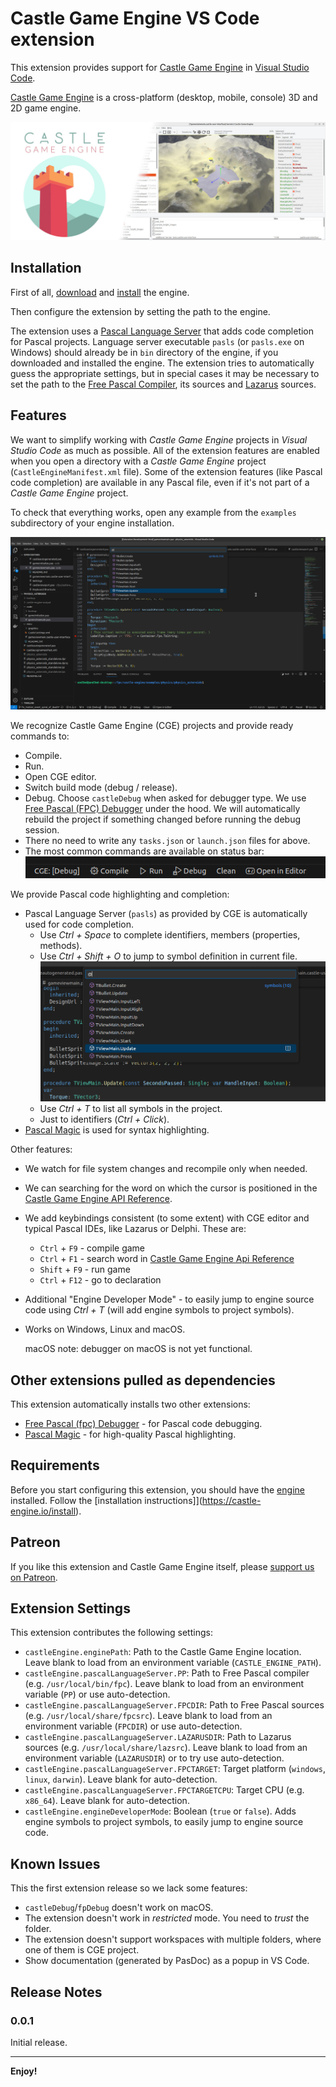 # Castle Game Engine VS Code extension

This extension provides support for [Castle Game Engine](https://castle-engine.io/) in [Visual Studio Code](https://castle-engine.io/vscode).

[Castle Game Engine](https://castle-engine.io/) is a cross-platform (desktop, mobile, console) 3D and 2D game engine.

![Castle Game Engine banner](images/castle_introduction.jpg)

## Installation

First of all, [download](https://castle-engine.io/download) and [install](https://castle-engine.io/install) the engine.

Then configure the extension by setting the path to the engine.

The extension uses a [Pascal Language Server](https://github.com/castle-engine/pascal-language-server) that adds code completion for Pascal projects. Language server executable `pasls` (or `pasls.exe` on Windows) should already be in `bin` directory of the engine, if you downloaded and installed the engine. The extension tries to automatically guess the appropriate settings, but in special cases it may be necessary to set the path to the [Free Pascal Compiler](https://www.freepascal.org/), its sources and [Lazarus](https://www.lazarus-ide.org/) sources.

## Features

We want to simplify working with _Castle Game Engine_ projects in _Visual Studio Code_ as much as possible. All of the extension features are enabled when you open a directory with a _Castle Game Engine_ project (`CastleEngineManifest.xml` file). Some of the extension features (like Pascal code completion) are available in any Pascal file, even if it's not part of a _Castle Game Engine_ project.

To check that everything works, open any example from the `examples` subdirectory of your engine installation.

![VScode with Castle Game Engine extension](images/vscode_with_cge.png)

We recognize Castle Game Engine (CGE) projects and provide ready commands to:

- Compile.
- Run.
- Open CGE editor.
- Switch build mode (debug / release).
- Debug. Choose `castleDebug` when asked for debugger type. We use [Free Pascal (FPC) Debugger](https://marketplace.visualstudio.com/items?itemName=CNOC.fpdebug) under the hood. We will automatically rebuild the project if something changed before running the debug session.
- There no need to write any `tasks.json` or `launch.json` files for above.
- The most common commands are available on status bar:
   ![Status bar](images/vscode_status_bar.png)

We provide Pascal code highlighting and completion:

- Pascal Language Server (`pasls`) as provided by CGE is automatically used for code completion.
   - Use _Ctrl + Space_ to complete identifiers, members (properties, methods).
   - Use _Ctrl + Shift + O_ to jump to symbol definition in current file.
   ![Procedure list screen](images/findfilesymbol.png)
   - Use _Ctrl + T_ to list all symbols in the project.
   - Just to identifiers (_Ctrl + Click_).
- [Pascal Magic](https://marketplace.visualstudio.com/items?itemName=theangryepicbanana.language-pascal) is used for syntax highlighting.

Other features:

* We watch for file system changes and recompile only when needed.

* We can searching for the word on which the cursor is positioned in the [Castle Game Engine API Reference](https://castle-engine.io/apidoc/html/index.html).

* We add keybindings consistent (to some extent) with CGE editor and typical Pascal IDEs, like Lazarus or Delphi. These are:
   * `Ctrl` + `F9` - compile game
   * `Ctrl` + `F1` - search word in [Castle Game Engine Api Reference](https://castle-engine.io/apidoc/html/index.html)
   * `Shift` + `F9` - run game
   * `Ctrl` + `F12` - go to declaration

* Additional "Engine Developer Mode" - to easily jump to engine source code using _Ctrl + T_ (will add engine symbols to project symbols).

* Works on Windows, Linux and macOS.

    macOS note: debugger on macOS is not yet functional.

## Other extensions pulled as dependencies

This extension automatically installs two other extensions:
* [Free Pascal (fpc) Debugger](https://marketplace.visualstudio.com/items?itemName=CNOC.fpdebug) - for Pascal code debugging.
* [Pascal Magic](https://marketplace.visualstudio.com/items?itemName=theangryepicbanana.language-pascal) - for high-quality Pascal highlighting.

## Requirements

Before you start configuring this extension, you should have the [engine](https://castle-engine.io) installed. Follow the [installation instructions]](https://castle-engine.io/install).

## Patreon

If you like this extension and Castle Game Engine itself, please [support us on Patreon](https://www.patreon.com/castleengine).

## Extension Settings

This extension contributes the following settings:

* `castleEngine.enginePath`: Path to the Castle Game Engine location. Leave blank to load from an environment variable (`CASTLE_ENGINE_PATH`).
* `castleEngine.pascalLanguageServer.PP`: Path to Free Pascal compiler (e.g. `/usr/local/bin/fpc`). Leave blank to load from an environment variable (`PP`) or use auto-detection.
* `castleEngine.pascalLanguageServer.FPCDIR`: Path to Free Pascal sources (e.g. `/usr/local/share/fpcsrc`). Leave blank to load from an environment variable (`FPCDIR`) or use auto-detection.
* `castleEngine.pascalLanguageServer.LAZARUSDIR`: Path to Lazarus sources (e.g. `/usr/local/share/lazsrc`). Leave blank to load from an environment variable (`LAZARUSDIR`) or to try use auto-detection.
* `castleEngine.pascalLanguageServer.FPCTARGET`: Target platform (`windows`, `linux`, `darwin`). Leave blank for auto-detection.
* `castleEngine.pascalLanguageServer.FPCTARGETCPU`: Target CPU (e.g. `x86_64`). Leave blank for auto-detection.
* `castleEngine.engineDeveloperMode`: Boolean (`true` or `false`). Adds engine symbols to project symbols, to easily jump to engine source code.

## Known Issues

This the first extension release so we lack some features:
* `castleDebug`/`fpDebug` doesn't work on macOS.
* The extension doesn't work in _restricted_ mode. You need to _trust_ the folder.
* The extension doesn't support workspaces with multiple folders, where one of them is CGE project.
* Show documentation (generated by PasDoc) as a popup in VS Code.

## Release Notes

### 0.0.1

Initial release.

---

**Enjoy!**
